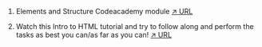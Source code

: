 
1. Elements and Structure Codeacademy module [:arrow_upper_right: URL](https://www.codecademy.com/courses/learn-html/lessons/intro-to-html/exercises/body-html)

2. Watch this Intro to HTML tutorial and try to follow along and perform the tasks as best you can/as far as you can! [:arrow_upper_right: URL](https://www.youtube.com/watch?v=qz0aGYrrlhU)